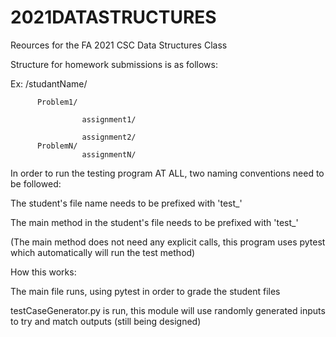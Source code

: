 # 2021DATASTRUCTURES
Reources for the FA 2021 CSC Data Structures Class


Structure for homework submissions is as follows:

Ex: /studantName/

          Problem1/
          
                    assignment1/
                    
                    assignment2/
          ProblemN/          
                    assignmentN/


In order to run the testing program AT ALL, two naming conventions need to be followed:

The student's file  name needs  to be prefixed with 'test_'

The main method in the student's file needs to be prefixed with 'test_' 

(The main method does not need any explicit calls, this program uses pytest which automatically will run the test method)

How this works:

The main file runs, using pytest in order to grade the student files 

testCaseGenerator.py is run, this module will use randomly generated inputs to try and match outputs (still being designed)
